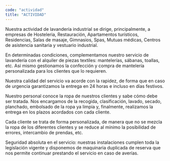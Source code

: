 ```yaml
---
code: "actividad"
title: "ACTIVIDAD"
---
```


Nuestra actividad de lavandería industrial se dirige, principalmente, a empresas de Hosteleria, Restauración, Apartamentos turísticos, Residencias, Salas de masaje, Gimnasios, Spas, Mutuas médicas, Centros de asistencia sanitaria y vestuario industrial.

En determinadas condiciones, complementamos nuestro servicio de lavandería con el alquiler de piezas textiles: mantelerías, sábanas, toallas, etc. Así mismo gestionamos la confección y compra de mantelería personalizada para los clientes que lo requieren.

Nuestra calidad del servicio va acorde con la rapidez, de forma que en caso de urgencia garantizamos la entrega en 24 horas e incluso en días festivos.

Nuestro personal conoce la ropa de nuestros clientes y sabe cómo debe ser tratada. Nos encargamos de la recogida, clasificación, lavado, secado, planchado, embolsado de la ropa ya limpia y, finalmente, realizamos la entrega en los plazos acordados con cada cliente.

Cada cliente se trata de forma personalizada, de manera que no se mezcla la ropa de los diferentes clientes y se reduce al mínimo la posibilidad de errores, intercambio de prendas, etc.

Seguridad absoluta en el servicio: nuestras instalaciones cumplen toda la legislación vigente y disponemos de maquinaria duplicada de reserva que nos permite continuar prestando el servicio en caso de averías.

<!-- <details>
<summary>Proceso de lavado</summary>
This is how you dropdown.
</details>

<details>
<summary>Renting de ropa</summary>
This is how you dropdown.
</details>

<details>
<summary>Medios</summary>
This is how you dropdown.
</details> -->
